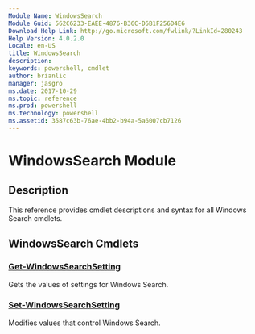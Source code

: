```yaml
---
Module Name: WindowsSearch
Module Guid: 562C6233-EAEE-4876-B36C-D6B1F256D4E6
Download Help Link: http://go.microsoft.com/fwlink/?LinkId=280243
Help Version: 4.0.2.0
Locale: en-US
title: WindowsSearch
description: 
keywords: powershell, cmdlet
author: brianlic
manager: jasgro
ms.date: 2017-10-29
ms.topic: reference
ms.prod: powershell
ms.technology: powershell
ms.assetid: 3587c63b-76ae-4bb2-b94a-5a6007cb7126
---
```


# WindowsSearch Module
## Description
This reference provides cmdlet descriptions and syntax for all Windows Search cmdlets. 

## WindowsSearch Cmdlets
### [Get-WindowsSearchSetting](./Get-WindowsSearchSetting.md)
Gets the values of settings for Windows Search.

### [Set-WindowsSearchSetting](./Set-WindowsSearchSetting.md)
Modifies values that control Windows Search.

